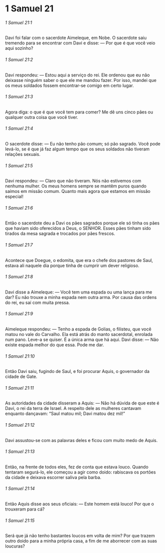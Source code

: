 # 1 Samuel 21

###### 1 Samuel 21:1

Davi foi falar com o sacerdote Aimeleque, em Nobe. O sacerdote saiu tremendo para se encontrar com Davi e disse: — Por que é que você veio aqui sozinho?

###### 1 Samuel 21:2

Davi respondeu: — Estou aqui a serviço do rei. Ele ordenou que eu não deixasse ninguém saber o que ele me mandou fazer. Por isso, mandei que os meus soldados fossem encontrar-se comigo em certo lugar.

###### 1 Samuel 21:3

Agora diga: o que é que você tem para comer? Me dê uns cinco pães ou qualquer outra coisa que você tiver.

###### 1 Samuel 21:4

O sacerdote disse: — Eu não tenho pão comum; só pão sagrado. Você pode levá-lo, se é que já faz algum tempo que os seus soldados não tiveram relações sexuais.

###### 1 Samuel 21:5

Davi respondeu: — Claro que não tiveram. Nós não estivemos com nenhuma mulher. Os meus homens sempre se mantêm puros quando saímos em missão comum. Quanto mais agora que estamos em missão especial!

###### 1 Samuel 21:6

Então o sacerdote deu a Davi os pães sagrados porque ele só tinha os pães que haviam sido oferecidos a Deus, o SENHOR. Esses pães tinham sido tirados da mesa sagrada e trocados por pães frescos.

###### 1 Samuel 21:7

Acontece que Doegue, o edomita, que era o chefe dos pastores de Saul, estava ali naquele dia porque tinha de cumprir um dever religioso.

###### 1 Samuel 21:8

Davi disse a Aimeleque: — Você tem uma espada ou uma lança para me dar? Eu não trouxe a minha espada nem outra arma. Por causa das ordens do rei, eu saí com muita pressa.

###### 1 Samuel 21:9

Aimeleque respondeu: — Tenho a espada de Golias, o filisteu, que você matou no vale do Carvalho. Ela está atrás do manto sacerdotal, enrolada num pano. Leve-a se quiser. É a única arma que há aqui. Davi disse: — Não existe espada melhor do que essa. Pode me dar.

###### 1 Samuel 21:10

Então Davi saiu, fugindo de Saul, e foi procurar Aquis, o governador da cidade de Gate.

###### 1 Samuel 21:11

As autoridades da cidade disseram a Aquis: — Não há dúvida de que este é Davi, o rei da terra de Israel. A respeito dele as mulheres cantavam enquanto dançavam: “Saul matou mil; Davi matou dez mil!”

###### 1 Samuel 21:12

Davi assustou-se com as palavras deles e ficou com muito medo de Aquis.

###### 1 Samuel 21:13

Então, na frente de todos eles, fez de conta que estava louco. Quando tentaram segurá-lo, ele começou a agir como doido: rabiscava os portões da cidade e deixava escorrer saliva pela barba.

###### 1 Samuel 21:14

Então Aquis disse aos seus oficiais: — Este homem está louco! Por que o trouxeram para cá?

###### 1 Samuel 21:15

Será que já não tenho bastantes loucos em volta de mim? Por que trazem outro doido para a minha própria casa, a fim de me aborrecer com as suas loucuras?

